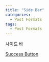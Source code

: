 ```yaml
---
title: "Side Bar"
categories:
  - Post Formats
tags:
  - Post Formats
---
```


사이드 바

<a href="#" class="btn btn--success">Success Button</a>
